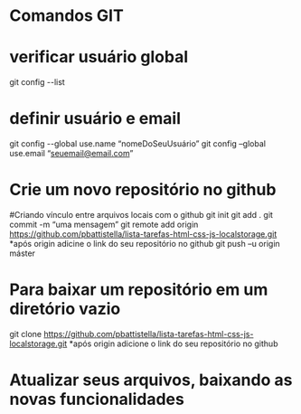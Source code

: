 # Comandos GIT 
# verificar usuário global 
git config --list 
# definir usuário e email 
git config --global use.name “nomeDoSeuUsuário” 
git config –global use.email “seuemail@email.com” 
# Crie um novo repositório no github 
#Criando vínculo entre arquivos locais com o github 
git init 
git add . 
git commit -m “uma mensagem” 
git remote add origin https://github.com/pbattistella/lista-tarefas-html-css-js-localstorage.git *após origin adicine o link do seu repositório no github 
git push –u origin máster 
# Para baixar um repositório em um diretório vazio 
git clone https://github.com/pbattistella/lista-tarefas-html-css-js-localstorage.git *após origin adicione o link do seu repositório no github 
# Atualizar seus arquivos, baixando as novas funcionalidades  
